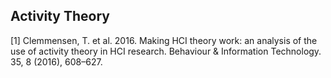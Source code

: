 ## Activity Theory

[1] Clemmensen, T. et al. 2016. Making HCI theory work: an analysis of the use of activity theory in HCI research. Behaviour & Information Technology. 35, 8 (2016), 608–627.
